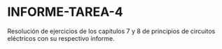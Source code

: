# INFORME-TAREA-4
Resolución de ejercicios de los capítulos 7 y 8 de principios de circuitos eléctricos con su respectivo informe.
